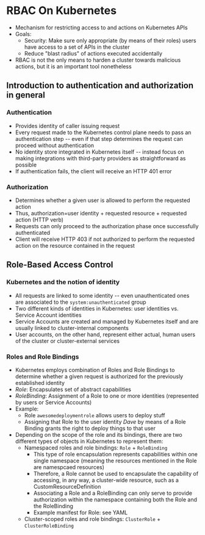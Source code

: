 # RBAC On Kubernetes

* Mechanism for restricting access to and actions on Kubernetes APIs
* Goals: 
    * Security: Make sure only appropriate (by means of their roles) users have access to a set of APIs in the cluster
    * Reduce "blast radius" of actions executed accidentally
* RBAC is not the only means to harden a cluster towards malicious actions, but it is an important tool nonetheless

## Introduction to authentication and authorization in general

### Authentication
* Provides identity of caller issuing request
* Every request made to the Kubernetes control plane needs to pass an authentication step -- even if that step determines the request can proceed without authentication
* No identity store integrated in Kubernetes itself -- instead focus on making integrations with third-party providers as straightforward as possible
* If authentication fails, the client will receive an HTTP 401 error

### Authorization
* Determines whether a given user is allowed to perform the requested action
* Thus, authorization=user identity + requested resource + requested action (HTTP verb)
* Requests can only proceed to the authorization phase once successfully authenticated
* Client will receive HTTP 403 if not authorized to perform the requested action on the resource contained in the request

## Role-Based Access Control

### Kubernetes and the notion of identity

* All requests are linked to some identity -- even unauthenticated ones are associated to the `system:unauthenticated` group
* Two different kinds of identities in Kubernetes: user identities vs. Service Account identities
* Service Accounts are created and managed by Kubernetes itself and are usually linked to cluster-internal components
* User accounts, on the other hand, represent either actual, human users of the cluster or cluster-external services

### Roles and Role Bindings

* Kubernetes employs combination of Roles and Role Bindings to determine whether a given request is authorized for the previously established identity
* _Role_: Encapsulates set of abstract capabilities
* _RoleBinding_: Assignment of a Role to one or more identities (represented by users or Service Accounts)
* Example: 
    * Role `awesomedeploymentrole` allows users to deploy stuff
    * Assigning that Role to the user identity _Dave_ by means of a Role Binding grants the right to deploy things to that user
* Depending on the scope of the role and its bindings, there are two different types of objects in Kubernetes to represent them:
    * Namespaced roles and role bindings: `Role` + `RoleBinding`
        * This type of role encapsulation represents capabilities within one single namespace (meaning the resources mentioned in the Role are namespcaed resources)
        * Therefore, a Role cannot be used to encapsulate the capability of accessing, in any way, a cluster-wide resource, such as a CustomResourceDefinition
        * Associating a Role and a RoleBinding can only serve to provide authorization within the namespace containing both the Role and the RoleBinding
        * Example manifest for Role: see YAML
    * Cluster-scoped roles and role bindings: `ClusterRole` + `ClusterRoleBinding`
